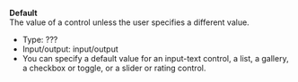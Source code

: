 **Default**<br>
The value of a control unless the user specifies a different value.

- Type: ???
- Input/output: input/output
- You can specify a default value for an input-text control, a list, a gallery, a checkbox or toggle, or a slider or rating control.
